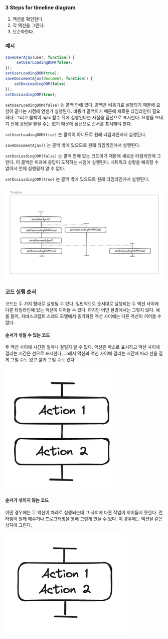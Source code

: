 ### 3 Steps for timeline diagram

1. 액션을 확인한다.
2. 각 액션을 그린다.
3. 단순화한다.


### 예시

```javascript
saveUserAjax(user, function() {
	 setUserLoadingDOM(false);
});
setUserLoadingDOM(true);
saveDocumentAjax(document, function() {
	setDocLoadingDOM(false);
});
setDocLoadingDOM(true);
```

`setUserLoadingDOM(false)` 는 콜백 안에 있다. 콜백은 비동기로 실행되기 때문에 요청이 끝나는 시점에 언젠가 실행된다.
비동기 콜백이기 때문에 새로운 타임라인이 필요하다.
그리고 콜백이 ajax 함수 뒤에 실행된다는 사실을 점선으로 표시한다.
요청을 보내기 전에 응답을 받을 수는 없기 때문에 점선으로 순서를 표시해야 한다.

`setUserLoadingDOM(true)` 는 콜백이 아니므로 원래 타임라인에서 실행된다.

`saveDocumentAjax()` 는 콜백 밖에 있으므로 원래 타임라인에서 실행된다.

`setDocLoadingDOM(false)` 는 콜백 안에 있는 코드이기 때문에 새로운 타임라인에 그린다.
이 콜백은 미래에 응답이 도착하는 시점에 실행된다.
네트워크 상황을 예측할 수 없어서 언제 실행될지 알 수 없다.

`setDocLoadingDOM(true)` 는 콜백 밖에 있으므로 원래 타임라인에서 실행된다.

![](../../assets/images/timeline_diagram.png)

### 코드 실행 순서

코드는 두 가지 형태로 실행될 수 있다.
일반적으로 순서대로 실행되는 두 액션 사이에 다른 타임라인에 있는 액션이 끼어들 수 있다.
하지만 어떤 환경에서는 그렇지 않다.
예를 들어, 자바스크립트 스레드 모델에서 동기화된 액션 사이에는 다른 액션이 끼어들 수 없다.

#### 순서가 섞일 수 있는 코드

두 액션 사이에 시간은 얼마나 걸릴지 알 수 없다.
액션은 박스로 표시하고 액션 사이에 걸리는 시간은 선으로 표시한다.
그래서 액션과 액션 사이에 걸리는 시간에 따라 선을 길게 그릴 수도 있고 짧게 그릴 수도 있다.

![TEXT|200x200](../../assets/images/code_can_be_shuffled.png)

#### 순서가 섞이지 않는 코드

어떤 경우에는 두 액션이 차례로 실행되는데 그 사이에 다른 작업이 끼어들지 못한다.
런타임이 원래 해주거나 프로그래밍을 통해 그렇게 만들 수 있다.
이 경우에는 액션을 같은 상자에 그린다.

![TEXT|200x200](../../assets/images/code_can_not_be_shuffled.png)